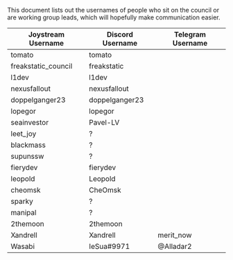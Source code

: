 This document lists out the usernames of people who sit on the council or are working group leads, which will hopefully make communication easier.


| Joystream Username  | Discord Username | Telegram Username |
|---------------------|------------------|-------------------|
| tomato              | tomato           |                   |
| freakstatic_council | freakstatic      |                   |
| l1dev               | l1dev            |                   |
| nexusfallout        | nexusfallout     |                   |
| doppelganger23      | doppelganger23   |                   |
| lopegor             | lopegor          |                   |
| seainvestor         | Pavel-LV         |                   |
| leet_joy            | ?                |                   |
| blackmass           | ?                |                   |
| supunssw            | ?                |                   |
| fierydev            | fierydev         |                   |
| leopold             | Leopold          |                   |
| cheomsk             | CheOmsk          |                   |
| sparky              | ?                |                   |
| manipal             | ?                |                   |
| 2themoon            | 2themoon         |                   |
| Xandrell            | Xandrell         | merit_now         |
| Wasabi              | IeSua#9971       | @Alladar2         |